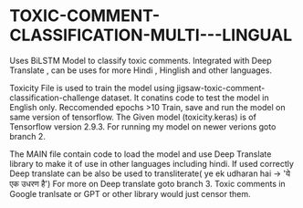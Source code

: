# TOXIC-COMMENT-CLASSIFICATION-MULTI---LINGUAL
Uses BiLSTM Model to classify toxic comments. Integrated with Deep Translate , can be uses for more Hindi , Hinglish and other languages.













Toxicity File is used to train the model using jigsaw-toxic-comment-classification-challenge dataset. 
    It conatins code to test the model in English only.
    Reccomended epochs >10
    Train, save and run the model on same version of tensorflow.
    The Given model (toxicity.keras) is of Tensorflow version 2.9.3.
    For running my model on newer verions goto branch 2.

The MAIN file contain code to load the model and use Deep Translate library to make it of use in other languages including hindi.
    If used correctly Deep translate can be also be used to transliterate( ye ek udharan hai  -> 'ये एक उधरण है')
    For more on Deep translate goto branch 3.
    Toxic comments in Google tranlsate or GPT or other library would just censor them.

